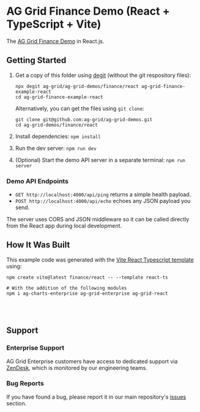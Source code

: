 # AG Grid Finance Demo (React + TypeScript + Vite)

The [AG Grid Finance Demo](https://ag-grid.com/example-finance/) in React.js.

## Getting Started

1. Get a copy of this folder using [degit](https://github.com/Rich-Harris/degit) (without the git respository files):

   ```
   npx degit ag-grid/ag-grid-demos/finance/react ag-grid-finance-example-react
   cd ag-grid-finance-example-react
   ```

   Alternatively, you can get the files using `git clone`:

   ```
   git clone git@github.com:ag-grid/ag-grid-demos.git
   cd ag-grid-demos/finance/react
   ```

2. Install dependencies: `npm install`
3. Run the dev server: `npm run dev`
4. (Optional) Start the demo API server in a separate terminal: `npm run server`

### Demo API Endpoints

- `GET http://localhost:4000/api/ping` returns a simple health payload.
- `POST http://localhost:4000/api/echo` echoes any JSON payload you send.

The server uses CORS and JSON middleware so it can be called directly from the React app during local development.

## How It Was Built

This example code was generated with the [Vite React Typescript template](https://vitejs.dev/guide/) using:

```
npm create vite@latest finance/react -- --template react-ts

# With the addition of the following modules
npm i ag-charts-enterprise ag-grid-enterprise ag-grid-react
```

<br /><br />

## Support

### Enterprise Support

AG Grid Enterprise customers have access to dedicated support via [ZenDesk](https://ag-grid.zendesk.com/hc/en-us), which is monitored by our engineering teams.

### Bug Reports

If you have found a bug, please report it in our main repository's [issues](https://github.com/ag-grid/ag-grid/issues) section.
